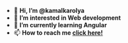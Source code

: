 - 👋 <b> Hi, I’m @kamalkarolya </b>
- 👀 <b>I’m interested in Web development</b>
- 🌱 <b>I’m currently learning Angular</b>
- 📫 <b>How to reach me <a href="gmail.com/kamalkarolya@gmail.com" >click here! </a></b>
<!-- - 💞️ <b>I’m looking to collaborate on any project </b>  -->
<!---
kamalkarolya/kamalkarolya is a ✨ special ✨ repository because its `README.md` (this file) appears on your GitHub profile.
You can click the Preview link to take a look at your changes.
--->
